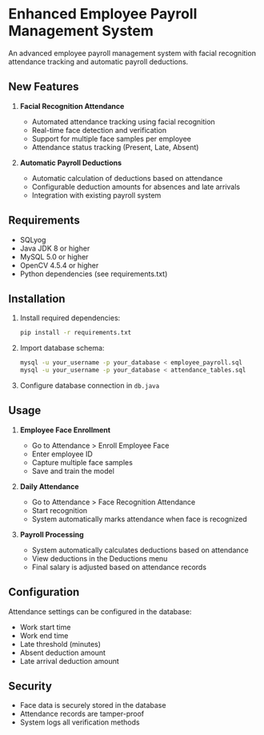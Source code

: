 # Enhanced Employee Payroll Management System

An advanced employee payroll management system with facial recognition attendance tracking and automatic payroll deductions.

## New Features

1. **Facial Recognition Attendance**
   - Automated attendance tracking using facial recognition
   - Real-time face detection and verification
   - Support for multiple face samples per employee
   - Attendance status tracking (Present, Late, Absent)

2. **Automatic Payroll Deductions**
   - Automatic calculation of deductions based on attendance
   - Configurable deduction amounts for absences and late arrivals
   - Integration with existing payroll system

## Requirements

- SQLyog
- Java JDK 8 or higher
- MySQL 5.0 or higher
- OpenCV 4.5.4 or higher
- Python dependencies (see requirements.txt)

## Installation

1. Install required dependencies:
   ```bash
   pip install -r requirements.txt
   ```

2. Import database schema:
   ```bash
   mysql -u your_username -p your_database < employee_payroll.sql
   mysql -u your_username -p your_database < attendance_tables.sql
   ```

3. Configure database connection in `db.java`

## Usage

1. **Employee Face Enrollment**
   - Go to Attendance > Enroll Employee Face
   - Enter employee ID
   - Capture multiple face samples
   - Save and train the model

2. **Daily Attendance**
   - Go to Attendance > Face Recognition Attendance
   - Start recognition
   - System automatically marks attendance when face is recognized

3. **Payroll Processing**
   - System automatically calculates deductions based on attendance
   - View deductions in the Deductions menu
   - Final salary is adjusted based on attendance records

## Configuration

Attendance settings can be configured in the database:
- Work start time
- Work end time
- Late threshold (minutes)
- Absent deduction amount
- Late arrival deduction amount

## Security

- Face data is securely stored in the database
- Attendance records are tamper-proof
- System logs all verification methods
